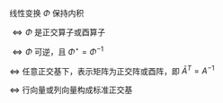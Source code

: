 线性变换 $\Phi$ 保持内积  
  
$\iff\Phi$ 是正交算子或酉算子  
  
$\iff\Phi$ 可逆，且 $\Phi^\star=\Phi^{-1}$  
  
$\iff$ 任意正交基下，表示矩阵为正交阵或酉阵，即 $\bar{A}^T=A^{-1}$  
  
$\iff$ 行向量或列向量构成标准正交基  
